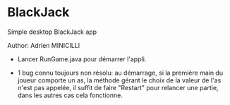 # BlackJack
Simple desktop BlackJack app

Author: Adrien MINICILLI

- Lancer RunGame.java pour démarrer l'appli.

- 1 bug connu toujours non résolu: au démarrage, si la première main du joueur comporte un as, la méthode gérant le choix de la valeur de l'as n'est pas appelée, il suffit de faire "Restart" pour relancer une partie, dans les autres cas cela fonctionne.
